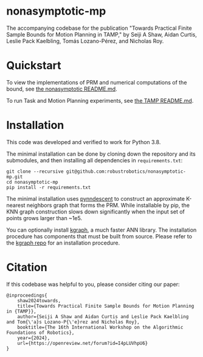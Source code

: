 # nonasymptotic-mp

The accompanying codebase for the publication "Towards Practical Finite Sample Bounds for Motion Planning in TAMP," by
Seiji A Shaw, Aidan Curtis, Leslie Pack Kaelbling, Tomás Lozano-Pérez, and Nicholas Roy.

# Quickstart

To view the implementations of PRM and numerical computations of the bound, see
[the nonasymptotic README.md](/nonasymptotic/README.md).

To run Task and Motion Planning experiments, see
[the TAMP README.md](/exps/tamp_environment/README.md).


# Installation

This code was developed and verified to work for Python 3.8. 

The minimal installation can be done by cloning down the repository and its submodules,
and then installing all dependencies in `requirements.txt`:

```shell
git clone --recursive git@github.com:robustrobotics/nonasymptotic-mp.git
cd nonasymptotic-mp
pip install -r requirements.txt
```

The minimal installation uses [pynndescent](https://pynndescent.readthedocs.io/en/stable/) 
to construct an approximate K-nearest neighbors graph that forms the
PRM. While installable by pip, the KNN graph construction slows down significantly when the input set of points 
grows larger than ~1e5.

You can optionally install [kgraph](https://github.com/aaalgo/kgraph), a much faster ANN library. 
The installation procedure has components that must be built from source. 
Please refer to the [kgraph repo](https://github.com/aaalgo/kgraph) for an installation procedure.


  
# Citation

If this codebase was helpful to you, please consider citing our paper:
```text
@inproceedings{
    shaw2024towards,
    title={Towards Practical Finite Sample Bounds for Motion Planning in {TAMP}},
    author={Seiji A Shaw and Aidan Curtis and Leslie Pack Kaelbling and Tom{\'a}s Lozano-P{\'e}rez and Nicholas Roy},
    booktitle={The 16th International Workshop on the Algorithmic Foundations of Robotics},
    year={2024},
    url={https://openreview.net/forum?id=I4pLUVhpU6}
}
```